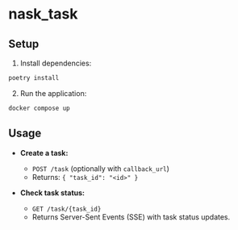 # nask_task

## Setup

1. Install dependencies:
```bash
poetry install
```

2. Run the application:
```bash
docker compose up
```

## Usage

- **Create a task:**
  - `POST /task` (optionally with `callback_url`)
  - Returns: `{ "task_id": "<id>" }`

- **Check task status:**
  - `GET /task/{task_id}`
  - Returns Server-Sent Events (SSE) with task status updates.
